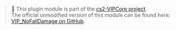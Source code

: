 > 📌 This plugin module is part of the [cs2-VIPCore project](https://github.com/partiusfabaa/cs2-VIPCore).  
> The official unmodified version of this module can be found here:  
> [VIP_NoFallDamage on GitHub](https://github.com/partiusfabaa/cs2-VIPCore/tree/main/VIPCore/modules/VIP_NoFallDamage).
